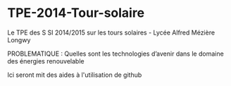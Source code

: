 TPE-2014-Tour-solaire
=====================

Le TPE des S SI 2014/2015 sur les tours solaires - Lycée Alfred Mézière Longwy

PROBLEMATIQUE : Quelles sont les technologies d’avenir dans le domaine des énergies renouvelable


Ici seront mit des aides à l'utilisation de github
